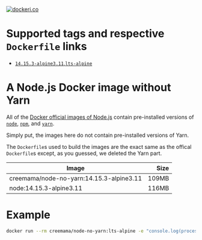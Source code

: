 [![dockeri.co](https://dockeri.co/image/creemama/node-no-yarn)](https://hub.docker.com/r/creemama/node-no-yarn)

# Supported tags and respective `Dockerfile` links

- [`14.15.3-alpine3.11`,`lts-alpine`](https://github.com/creemama/docker/blob/node-no-yarn-14.15.3-alpine3.11/node-no-yarn/14/alpine3.11/Dockerfile)

# A Node.js Docker image without Yarn

All of the
[Docker official images of Node.js](https://hub.docker.com/_/node/?tab=description)
contain pre-installed versions of [`node`](http://nodejs.org),
[`npm`](https://www.npmjs.com/), and [`yarn`](https://yarnpkg.com/).

Simply put, the images here do not contain pre-installed versions of Yarn.

The `Dockerfile`s used to build the images are the exact same as the offical
`Dockerfile`s except, as you guessed, we deleted the Yarn part.

| Image                                    |  Size |
| ---------------------------------------- | ----: |
| creemama/node-no-yarn:14.15.3-alpine3.11 | 109MB |
| node:14.15.3-alpine3.11                  | 116MB |

# Example

```sh
docker run --rm creemama/node-no-yarn:lts-alpine -e "console.log(process.version)"
```
